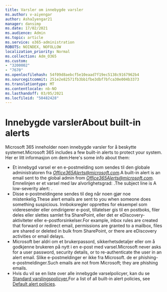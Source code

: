 ```yaml
---
title: Varsler om innebygde varsler
ms.author: v-aiyengar
author: AshaIyengar21
manager: dansimp
ms.date: 17/02/2021
ms.audience: Admin
ms.topic: article
ms.service: o365-administration
ROBOTS: NOINDEX, NOFOLLOW
localization_priority: Normal
ms.collection: Adm_O365
ms.custom:
- "3200002"
- "7670"
ms.openlocfilehash: 54f09d8aebcf5e10eaad7f19ec5138c9167962b4
ms.sourcegitcommit: 251e2e82571fb3bb1fbe3dbf7bfca30e004b3373
ms.translationtype: MT
ms.contentlocale: nb-NO
ms.lasthandoff: 03/05/2021
ms.locfileid: "50482428"
---
```

# <a name="about-built-in-alerts"></a><span data-ttu-id="cbfaf-102">Innebygde varsler</span><span class="sxs-lookup"><span data-stu-id="cbfaf-102">About built-in alerts</span></span>

<span data-ttu-id="cbfaf-103">Microsoft 365 inneholder noen innebygde varsler for å beskytte systemet.</span><span class="sxs-lookup"><span data-stu-id="cbfaf-103">Microsoft 365 includes a few built-in alerts to protect your system.</span></span> <span data-ttu-id="cbfaf-104">Her er litt informasjon om dem:</span><span class="sxs-lookup"><span data-stu-id="cbfaf-104">Here's some info about them:</span></span>

- <span data-ttu-id="cbfaf-105">Et innebygd varsel er en e-postmelding som sendes til den globale administratoren fra *Office365Alerts@microsoft.com.*</span><span class="sxs-lookup"><span data-stu-id="cbfaf-105">A built-in alert is an email sent to the global admin from *Office365Alerts@microsoft.com*.</span></span> <span data-ttu-id="cbfaf-106">Emnelinjen er et varsel med lav alvorlighetsgrad: <name of alert policy> .</span><span class="sxs-lookup"><span data-stu-id="cbfaf-106">The subject line is A low-severity alert: <name of alert policy>.</span></span>
- <span data-ttu-id="cbfaf-107">Disse e-postmeldingene sendes til deg når noen gjør noe mistenkelig.</span><span class="sxs-lookup"><span data-stu-id="cbfaf-107">These alert emails are sent to you when someone does something suspicious.</span></span> <span data-ttu-id="cbfaf-108">Innboksregler opprettes for eksempel som videresender eller omdirigerer e-post, tillatelser gis til en postboks, filer deles eller slettes samlet fra SharePoint, eller det er eDiscovery-aktiviteter eller e-postforsinkelser.</span><span class="sxs-lookup"><span data-stu-id="cbfaf-108">For example, inbox rules are created that forward or redirect email, permissions are granted to a mailbox, files are shared or deleted in bulk from SharePoint, or there are eDiscovery activities or email delays.</span></span>
- <span data-ttu-id="cbfaf-109">Microsoft ber aldri om et brukerpassord, sikkerhetsdetaljer eller om å godkjenne brukeren på nytt i en e-post med varsel.</span><span class="sxs-lookup"><span data-stu-id="cbfaf-109">Microsoft never asks for a user password, security details, or to re-authenticate the user in an alert email.</span></span> <span data-ttu-id="cbfaf-110">Slike e-postmeldinger er ikke fra Microsoft. de er phishing-e-postmeldinger.</span><span class="sxs-lookup"><span data-stu-id="cbfaf-110">Such emails are not from Microsoft; they are phishing emails.</span></span>
- <span data-ttu-id="cbfaf-111">Hvis du vil se en liste over alle innebygde varselpolicyer, kan du se [Standard varslingspolicyer.](https://go.microsoft.com/fwlink/?linkid=2103170)</span><span class="sxs-lookup"><span data-stu-id="cbfaf-111">For a list of all built-in alert policies, see [Default alert policies](https://go.microsoft.com/fwlink/?linkid=2103170).</span></span>